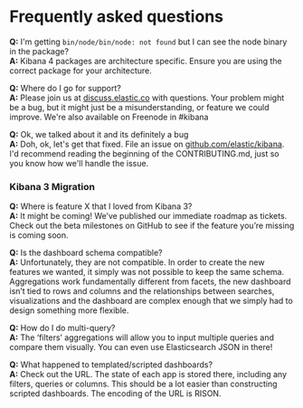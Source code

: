 # Frequently asked questions

**Q:** I'm getting `bin/node/bin/node: not found` but I can see the node binary in the package?      
**A:** Kibana 4 packages are architecture specific. Ensure you are using the correct package for your architecture. 

**Q:** Where do I go for support?  
**A:** Please join us at [discuss.elastic.co](https://discuss.elastic.co) with questions. Your problem might be a bug, but it might just be a misunderstanding, or feature we could improve. We're also available on Freenode in #kibana

**Q:** Ok, we talked about it and its definitely a bug  
**A:** Doh, ok, let's get that fixed. File an issue on [github.com/elastic/kibana](https://github.com/elastic/kibana). I'd recommend reading the beginning of the CONTRIBUTING.md, just so you know how we'll handle the issue.

### Kibana 3 Migration
**Q:** Where is feature X that I loved from Kibana 3?  
**A:** It might be coming! We’ve published our immediate roadmap as tickets. Check out the beta milestones on GitHub to see if the feature you’re missing is coming soon.

**Q:** Is the dashboard schema compatible?  
**A:** Unfortunately, they are not compatible. In order to create the new features we wanted, it simply was not possible to keep the same schema. Aggregations work fundamentally different from facets, the new dashboard isn’t tied to rows and columns and the relationships between searches, visualizations and the dashboard are complex enough that we simply had to design something more flexible.

**Q:** How do I do multi-query?  
**A:** The ‘filters’ aggregations will allow you to input multiple queries and compare them visually. You can even use Elasticsearch JSON in there!

**Q:** What happened to templated/scripted dashboards?  
**A:** Check out the URL. The state of each app is stored there, including any filters, queries or columns. This should be a lot easier than constructing scripted dashboards. The encoding of the URL is RISON.

